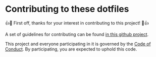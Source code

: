 # Contributing to these dotfiles

👍🎉 First off, thanks for your interest in contributing to this project! 🎉👍

A set of guidelines for contributing can be found [in this github project][www_dominicparga_howto].

This project and everyone participating in it is governed by the [Code of Conduct][www_code_of_conduct].
By participating, you are expected to uphold this code.

[www_dominicparga_howto]: https://github.com/dominicparga/howto/
[www_code_of_conduct]: CODE_OF_CONDUCT.md
